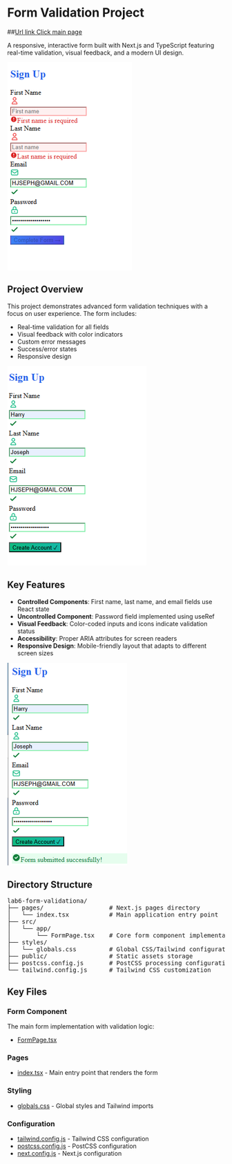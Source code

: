 # Form Validation Project 
##[Url link Click main page](https://hjoseph777.github.io/lab6-form-validation/)

A responsive, interactive form built with Next.js and TypeScript featuring real-time validation, visual feedback, and a modern UI design.


![Form Screenshot](image/Screenshot1.png)


## Project Overview

This project demonstrates advanced form validation techniques with a focus on user experience. The form includes:

- Real-time validation for all fields
- Visual feedback with color indicators
- Custom error messages
- Success/error states
- Responsive design

![Validation Example](image/Screenshot2.png)

## Key Features

- **Controlled Components**: First name, last name, and email fields use React state
- **Uncontrolled Component**: Password field implemented using useRef
- **Visual Feedback**: Color-coded inputs and icons indicate validation status
- **Accessibility**: Proper ARIA attributes for screen readers
- **Responsive Design**: Mobile-friendly layout that adapts to different screen sizes

![Mobile View](image/Screenshot3.png)

## Directory Structure
<pre>
lab6-form-validationa/
├── pages/                  # Next.js pages directory
│   └── index.tsx           # Main application entry point
├── src/
│   └── app/
│       └── FormPage.tsx    # Core form component implementation
├── styles/
│   └── globals.css         # Global CSS/Tailwind configuration
├── public/                 # Static assets storage
├── postcss.config.js       # PostCSS processing configuration
└── tailwind.config.js      # Tailwind CSS customization
</pre>




## Key Files

### Form Component

The main form implementation with validation logic:

- [FormPage.tsx](https://github.com/hjoseph777/lab6-form-validationa/blob/main/src/app/FormPage.tsx)

### Pages

- [index.tsx](https://github.com/hjoseph777/lab6-form-validationa/blob/main/pages/index.tsx) - Main entry point that renders the form

### Styling

- [globals.css](https://github.com/hjoseph777/lab6-form-validationa/blob/main/styles/globals.css) - Global styles and Tailwind imports

### Configuration

- [tailwind.config.js](https://github.com/hjoseph777/lab6-form-validationa/blob/main/tailwind.config.js) - Tailwind CSS configuration
- [postcss.config.js](https://github.com/hjoseph777/lab6-form-validationa/blob/main/postcss.config.js) - PostCSS configuration
- [next.config.js](https://github.com/hjoseph777/lab6-form-validationa/blob/main/next.config.js) - Next.js configuration


